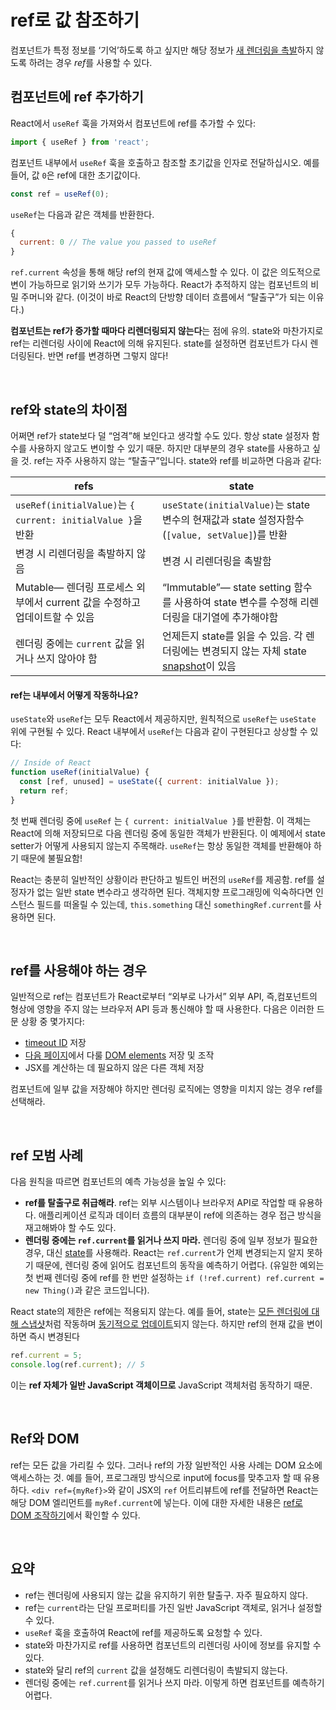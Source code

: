 # ref로 값 참조하기

컴포넌트가 특정 정보를 ‘기억’하도록 하고 싶지만 해당 정보가 [새 렌더링을 촉발](https://react-ko.dev/learn/render-and-commit)하지 않도록 하려는 경우 *ref*를 사용할 수 있다.

## 컴포넌트에 ref 추가하기

React에서 `useRef` 훅을 가져와서 컴포넌트에 ref를 추가할 수 있다:

```js
import { useRef } from 'react';
```

컴포넌트 내부에서 `useRef` 훅을 호출하고 참조할 초기값을 인자로 전달하십시오. 예를 들어, 값 `0`은 ref에 대한 초기값이다.

```js
const ref = useRef(0);
```

`useRef`는 다음과 같은 객체를 반환한다.

```js
{ 
  current: 0 // The value you passed to useRef
}
```

`ref.current` 속성을 통해 해당 ref의 현재 값에 액세스할 수 있다. 이 값은 의도적으로 변이 가능하므로 읽기와 쓰기가 모두 가능하다. React가 추적하지 않는 컴포넌트의 비밀 주머니와 같다. (이것이 바로 React의 단방향 데이터 흐름에서 “탈출구”가 되는 이유다.)

**컴포넌트는 ref가 증가할 때마다 리렌더링되지 않는다**는 점에 유의. state와 마찬가지로 ref는 리렌더링 사이에 React에 의해 유지된다. state를 설정하면 컴포넌트가 다시 렌더링된다. 반면 ref를 변경하면 그렇지 않다!

<br/>

## ref와 state의 차이점

어쩌면 ref가 state보다 덜 “엄격”해 보인다고 생각할 수도 있다. 항상 state 설정자 함수를 사용하지 않고도 변이할 수 있기 때문. 하지만 대부분의 경우 state를 사용하고 싶을 것. ref는 자주 사용하지 않는 “탈출구”입니다. state와 ref를 비교하면 다음과 같다:

| refs                                                         | state                                                        |
| ------------------------------------------------------------ | ------------------------------------------------------------ |
| `useRef(initialValue)`는 `{ current: initialValue }`을 반환  | `useState(initialValue)`는 state 변수의 현재값과 state 설정자함수(`[value, setValue]`)를 반환 |
| 변경 시 리렌더링을 촉발하지 않음                             | 변경 시 리렌더링을 촉발함                                    |
| Mutable— 렌더링 프로세스 외부에서 current 값을 수정하고 업데이트할 수 있음 | “Immutable”— state setting 함수를 사용하여 state 변수를 수정해 리렌더링을 대기열에 추가해야함 |
| 렌더링 중에는 `current` 값을 읽거나 쓰지 않아야 함           | 언제든지 state를 읽을 수 있음. 각 렌더링에는 변경되지 않는 자체 state [snapshot](https://react-ko.dev/learn/state-as-a-snapshot)이 있음 |

#### ref는 내부에서 어떻게 작동하나요? 

`useState`와 `useRef`는 모두 React에서 제공하지만, 원칙적으로 `useRef`는 `useState` 위에 구현될 수 있다. React 내부에서 `useRef`는 다음과 같이 구현된다고 상상할 수 있다:

```js
// Inside of React
function useRef(initialValue) {
  const [ref, unused] = useState({ current: initialValue });
  return ref;
}
```

첫 번째 렌더링 중에 `useRef` 는  `{ current: initialValue }`를 반환함. 이 객체는 React에 의해 저장되므로 다음 렌더링 중에 동일한 객체가 반환된다. 이 예제에서 state setter가 어떻게 사용되지 않는지 주목해라. `useRef`는 항상 동일한 객체를 반환해야 하기 때문에 불필요함!

React는 충분히 일반적인 상황이라 판단하고 빌트인 버전의 `useRef`를 제공함. ref를 설정자가 없는 일반 state 변수라고 생각하면 된다. 객체지향 프로그래밍에 익숙하다면 인스턴스 필드를 떠올릴 수 있는데, `this.something` 대신 `somethingRef.current`를 사용하면 된다.

<br/>

## ref를 사용해야 하는 경우

일반적으로 ref는 컴포넌트가 React로부터 “외부로 나가서” 외부 API, 즉,컴포넌트의 형상에 영향을 주지 않는 브라우저 API 등과 통신해야 할 때 사용한다. 다음은 이러한 드문 상황 중 몇가지다:

- [timeout ID](https://developer.mozilla.org/docs/Web/API/setTimeout) 저장
- [다음 페이지](https://react-ko.dev/learn/manipulating-the-dom-with-refs)에서 다룰 [DOM elements](https://developer.mozilla.org/docs/Web/API/Element) 저장 및 조작
- JSX를 계산하는 데 필요하지 않은 다른 객체 저장

컴포넌트에 일부 값을 저장해야 하지만 렌더링 로직에는 영향을 미치지 않는 경우 ref를 선택해라.

<br/>

## ref 모범 사례

다음 원칙을 따르면 컴포넌트의 예측 가능성을 높일 수 있다:

- **ref를 탈출구로 취급해라**. ref는 외부 시스템이나 브라우저 API로 작업할 때 유용하다. 애플리케이션 로직과 데이터 흐름의 대부분이 ref에 의존하는 경우 접근 방식을 재고해봐야 할 수도 있다.
- **렌더링 중에는 `ref.current`를 읽거나 쓰지 마라.** 렌더링 중에 일부 정보가 필요한 경우, 대신 [state](https://react-ko.dev/learn/state-a-components-memory)를 사용해라. React는 `ref.current`가 언제 변경되는지 알지 못하기 때문에, 렌더링 중에 읽어도 컴포넌트의 동작을 예측하기 어렵다. (유일한 예외는 첫 번째 렌더링 중에 ref를 한 번만 설정하는 `if (!ref.current) ref.current = new Thing()`과 같은 코드입니다).

React state의 제한은 ref에는 적용되지 않는다. 예를 들어, state는 [모든 렌더링에 대해 스냅샷](https://react-ko.dev/learn/state-as-a-snapshot)처럼 작동하며 [동기적으로 업데이트](https://react-ko.dev/learn/queueing-a-series-of-state-updates)되지 않는다. 하지만 ref의 현재 값을 변이하면 즉시 변경된다

```js
ref.current = 5;
console.log(ref.current); // 5
```

이는 **ref 자체가 일반 JavaScript 객체이므로** JavaScript 객체처럼 동작하기 때문.

<br/>

## Ref와 DOM

ref는 모든 값을 가리킬 수 있다. 그러나 ref의 가장 일반적인 사용 사례는 DOM 요소에 액세스하는 것. 예를 들어, 프로그래밍 방식으로 input에 focus를 맞추고자 할 때 유용하다. `<div ref={myRef}>`와 같이 JSX의 `ref` 어트리뷰트에 ref를 전달하면 React는 해당 DOM 엘리먼트를 `myRef.current`에 넣는다. 이에 대한 자세한 내용은 [ref로 DOM 조작하기](https://react-ko.dev/learn/manipulating-the-dom-with-refs)에서 확인할 수 있다.

<br/>

## 요약 

- ref는 렌더링에 사용되지 않는 값을 유지하기 위한 탈출구. 자주 필요하지 않다.
- ref는 `current`라는 단일 프로퍼티를 가진 일반 JavaScript 객체로, 읽거나 설정할 수 있다.
- `useRef` 훅을 호출하여 React에 ref를 제공하도록 요청할 수 있다.
- state와 마찬가지로 ref를 사용하면 컴포넌트의 리렌더링 사이에 정보를 유지할 수 있다.
- state와 달리 ref의 `current` 값을 설정해도 리렌더링이 촉발되지 않는다.
- 렌더링 중에는 `ref.current`를 읽거나 쓰지 마라. 이렇게 하면 컴포넌트를 예측하기 어렵다.


